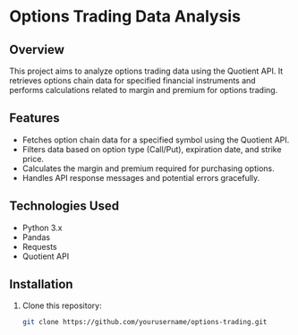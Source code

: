 # Options Trading Data Analysis

## Overview

This project aims to analyze options trading data using the Quotient API. It retrieves options chain data for specified financial instruments and performs calculations related to margin and premium for options trading.

## Features

- Fetches option chain data for a specified symbol using the Quotient API.
- Filters data based on option type (Call/Put), expiration date, and strike price.
- Calculates the margin and premium required for purchasing options.
- Handles API response messages and potential errors gracefully.

## Technologies Used

- Python 3.x
- Pandas
- Requests
- Quotient API

## Installation

1. Clone this repository:
   ```bash
   git clone https://github.com/yourusername/options-trading.git
